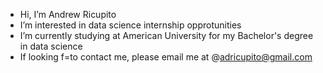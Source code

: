 - Hi, I’m Andrew Ricupito
- I’m interested in data science internship opprotunities
- I’m currently studying at American University for my Bachelor's degree in data science 
- If looking f=to contact me, please email me at @adricupito@gmail.com
